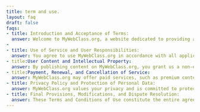 ```yaml
---
title: term and use.
layout: faq
draft: false
faqs:
- title: Introduction and Acceptance of Terms:
  answer: Welcome to MyWebClass.org, a website dedicated to providing articles and resources related to technology and programming. By accessing or using this website, you agree to be bound by these Terms and Conditions of Use.
- 
- title: Use of Service and User Responsibilities:
  answer: You agree to use MyWebClass.org in accordance with all applicable laws, regulations, and these Terms and Conditions of Use. You are solely responsible for any content you publish on the website and for any consequences that may result from your actions.
- title:User Content and Intellectual Property:
  answer: By publishing content on MyWebClass.org, you grant us a non-exclusive, royalty-free license to use, reproduce, and distribute your content in connection with the website. You represent and warrant that you own or have the necessary licenses, rights, consents, and permissions to publish the content.
- title:Payment, Renewal, and Cancellation of Service:
  answer: MyWebClass.org may offer paid services, such as premium content or subscriptions. Payment is due in advance and is non-refundable. We reserve the right to change our prices and offerings at any time.
- title: Privacy Policy and Protection of Personal Data:
  answer: MyWebClass.org values your privacy and is committed to protecting your personal data. We collect, use, and disclose your personal data in accordance with our Privacy Policy, which describes the types of data we collect, how we use it, and how we protect it.
- title: Final Provisions, Modifications, and Dispute Resolution:
  answer: These Terms and Conditions of Use constitute the entire agreement between you and MyWebClass.org and supersede all prior or contemporaneous communications and proposals, whether oral or written. We reserve the right to modify or update these terms at any time. Any disputes arising out of or related to these terms will be governed by the laws of [state or jurisdiction] and will be resolved in accordance with the applicable dispute resolution procedures.
---
```


